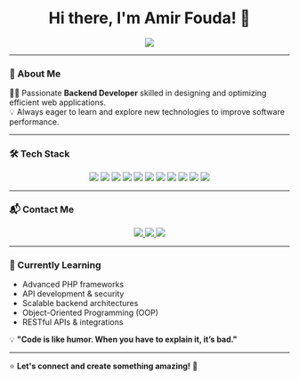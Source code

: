 <h1 align="center">Hi there, I'm Amir Fouda! 👋</h1>

<p align="center">
  <img src="https://readme-typing-svg.herokuapp.com?font=Fira+Code&pause=1000&color=36BCF7&width=435&lines=Backend+Developer;Passionate+about+Coding;Building+Scalable+Web+Apps" />
</p>

---

### 🚀 About Me  

👨‍💻 Passionate **Backend Developer** skilled in designing and optimizing efficient web applications.  
💡 Always eager to learn and explore new technologies to improve software performance.  

---

### 🛠️ Tech Stack  

<p align="center">
  <img src="https://img.shields.io/badge/HTML5-%23E34F26.svg?style=for-the-badge&logo=html5&logoColor=white" />
  <img src="https://img.shields.io/badge/CSS3-%231572B6.svg?style=for-the-badge&logo=css3&logoColor=white" />
  <img src="https://img.shields.io/badge/JavaScript-%23F7DF1E.svg?style=for-the-badge&logo=javascript&logoColor=black" />
  <img src="https://img.shields.io/badge/PHP-%23777BB4.svg?style=for-the-badge&logo=php&logoColor=white" />
  <img src="https://img.shields.io/badge/MySQL-%234479A1.svg?style=for-the-badge&logo=mysql&logoColor=white" />
  <img src="https://img.shields.io/badge/AJAX-%23000000.svg?style=for-the-badge&logo=ajax&logoColor=white" />
  <img src="https://img.shields.io/badge/Postman-%23FF6C37.svg?style=for-the-badge&logo=postman&logoColor=white" />
  <img src="https://img.shields.io/badge/APIs-%23007396.svg?style=for-the-badge&logo=api&logoColor=white" />
  <img src="https://img.shields.io/badge/Arduino-%2300979D.svg?style=for-the-badge&logo=arduino&logoColor=white" />
  <img src="https://img.shields.io/badge/C-Programming-%2300599C.svg?style=for-the-badge&logo=c&logoColor=white" />
  <img src="https://img.shields.io/badge/OOP-%23ff6600.svg?style=for-the-badge&logo=oop&logoColor=white" />
</p>

---

### 📬 Contact Me  

<p align="center">
  <a href="mailto:amirfouda332002@gmail.com">
    <img src="https://img.shields.io/badge/Gmail-D14836?style=for-the-badge&logo=gmail&logoColor=white" />
  </a>
  <a href="https://www.linkedin.com/in/amir-fouda-a2976b238">
    <img src="https://img.shields.io/badge/LinkedIn-%230077B5.svg?style=for-the-badge&logo=linkedin&logoColor=white" />
  </a>
  <a href="https://wa.me/201050951150">
    <img src="https://img.shields.io/badge/WhatsApp-25D366?style=for-the-badge&logo=whatsapp&logoColor=white" />
  </a>
</p>

---

### 🌱 Currently Learning  
- Advanced PHP frameworks  
- API development & security  
- Scalable backend architectures  
- Object-Oriented Programming (OOP)  
- RESTful APIs & integrations  

💡 **"Code is like humor. When you have to explain it, it’s bad."**  

---

⭐ **Let's connect and create something amazing!** 🚀
